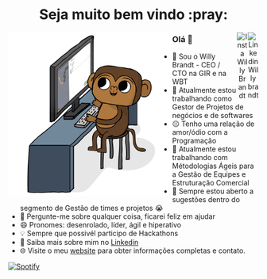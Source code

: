 <div align='center'><h1> Seja muito bem vindo :pray:</h1></div>
<div align="center">
<a href="https://www.linkedin.com/in/willybrandt" target="_blank" rel="nofollow"><img align="right" alt="Linkedin Willy brandt" width="22px" src="https://img.icons8.com/color/48/000000/linkedin-2--v2.png" /></a><a href="https://www.instagram.com/willycostaconsultor" target="_blank" rel="nofollow"><img align="right" alt="Insta Willy Brandt" width="22px" src="https://img.icons8.com/color/48/000000/instagram-new--v2.png" /></a>
</div>

<img src='https://github.com/keshavsingh4522/keshavsingh4522/blob/master/Assets/Monkey_Kid_Coding.gif' align='left'>

### Olá 👋
- 🏫 Sou o Willy Brandt - CEO / CTO na GIR e na WBT
- 🔭 Atualmente estou trabalhando como Gestor de Projetos de negócios e de softwares
- 😐 Tenho uma relação de amor/ódio com a Programação
- 🌱 Atualmente estou trabalhando com Métodologias Ágeis para a Gestão de Equipes e Estruturação Comercial 
- 🤔 Sempre estou aberto a sugestões dentro do segmento de Gestão de times e projetos 😭
- 💬 Pergunte-me sobre qualquer coisa, ficarei feliz em ajudar
- 😄 Pronomes: desenrolado, líder, ágil e hiperativo
- 💡 Sempre que possivél participo de Hackathons
- 👨 Saiba mais sobre mim no [Linkedin](https://www.linkedin.com/in/willybrandt/)
- 🌐 Visite o meu [website](https://wbtic.com.br) para obter informações completas e contato.

<!-- - 💥⚡ Linguagens que tenho afinidade: ** JS | SQL | HTML | PHP | CSS |** -->

[![Spotify](https://novatoren-77tsrtit2-willy-brandt-costas-projects.vercel.app/api/spotify)](https://open.spotify.com/user/willybrandtleao)
<br />




